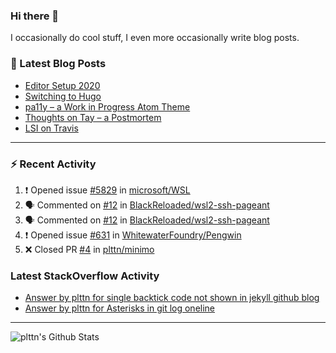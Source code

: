 ### Hi there 👋

I occasionally do cool stuff, I even more occasionally write blog posts.

<!--
**plttn/plttn** is a ✨ _special_ ✨ repository because its `README.md` (this file) appears on your GitHub profile.

Here are some ideas to get you started:

- 🔭 I’m currently working on ...
- 🌱 I’m currently learning ...
- 👯 I’m looking to collaborate on ...
- 🤔 I’m looking for help with ...
- 💬 Ask me about ...
- 📫 How to reach me: ...
- 😄 Pronouns: ...
- ⚡ Fun fact: ...
-->

### 📕 Latest Blog Posts

<!-- BLOG-POST-LIST:START -->
- [Editor Setup 2020](https://plttn.me/posts/editor-setup-2020/)
- [Switching to Hugo](https://plttn.me/posts/switching-to-hugo/)
- [pa11y – a Work in Progress Atom Theme](https://plttn.me/posts/2017-04-20-pa11y-a-wip-theme/)
- [Thoughts on Tay – a Postmortem](https://plttn.me/posts/2016-03-25-thoughts-on-tay-a-postmortem/)
- [LSI on Travis](https://plttn.me/posts/2016-02-24-lsi-on-travis/)
<!-- BLOG-POST-LIST:END -->

---

### ⚡ Recent Activity
<!--START_SECTION:activity-->
1. ❗️ Opened issue [#5829](https://github.com//microsoft/WSL/issues/5829) in [microsoft/WSL](https://github.com//microsoft/WSL)
2. 🗣 Commented on [#12](https://github.com//BlackReloaded/wsl2-ssh-pageant/issues/12) in [BlackReloaded/wsl2-ssh-pageant](https://github.com//BlackReloaded/wsl2-ssh-pageant)
3. 🗣 Commented on [#12](https://github.com//BlackReloaded/wsl2-ssh-pageant/issues/12) in [BlackReloaded/wsl2-ssh-pageant](https://github.com//BlackReloaded/wsl2-ssh-pageant)
4. ❗️ Opened issue [#631](https://github.com//WhitewaterFoundry/Pengwin/issues/631) in [WhitewaterFoundry/Pengwin](https://github.com//WhitewaterFoundry/Pengwin)
5. ❌ Closed PR [#4](https://github.com//plttn/minimo/pull/4) in [plttn/minimo](https://github.com//plttn/minimo)
<!--END_SECTION:activity-->

### Latest StackOverflow Activity

<!-- STACKOVERFLOW:START -->
- [Answer by plttn for single backtick code not shown in jekyll github blog](https://stackoverflow.com/questions/43373193/single-backtick-code-not-shown-in-jekyll-github-blog/43446085#43446085)
- [Answer by plttn for Asterisks in git log oneline](https://stackoverflow.com/questions/43445705/asterisks-in-git-log-oneline/43445921#43445921)
<!-- STACKOVERFLOW:END -->

---

<img align="left" alt="plttn's Github Stats" src="https://github-readme-stats.vercel.app/api?username=plttn&show_icons=true&hide_border=true" />
